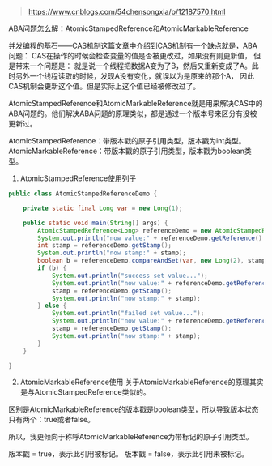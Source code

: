 > https://www.cnblogs.com/54chensongxia/p/12187570.html

ABA问题怎么解：AtomicStampedReference和AtomicMarkableReference

并发编程的基石——CAS机制这篇文章中介绍到CAS机制有一个缺点就是，ABA问题：
CAS在操作的时候会检查变量的值是否被更改过，如果没有则更新值，
但是带来一个问题是：
就是说一个线程把数据A变为了B，然后又重新变成了A。此时另外一个线程读取的时候，发现A没有变化，就误以为是原来的那个A，
因此CAS机制会更新这个值。但是实际上这个值已经被修改过了。

AtomicStampedReference和AtomicMarkableReference就是用来解决CAS中的ABA问题的。他们解决ABA问题的原理类似，都是通过一个版本号来区分有没被更新过。

AtomicStampedReference：带版本戳的原子引用类型，版本戳为int类型。
AtomicMarkableReference：带版本戳的原子引用类型，版本戳为boolean类型。

1. AtomicStampedReference使用列子
```java
public class AtomicStampedReferenceDemo {

    private static final Long var = new Long(1);

    public static void main(String[] args) {
        AtomicStampedReference<Long> referenceDemo = new AtomicStampedReference(var, 1);
        System.out.println("now value:" + referenceDemo.getReference().intValue());
        int stamp = referenceDemo.getStamp();
        System.out.println("now stamp:" + stamp);
        boolean b = referenceDemo.compareAndSet(var, new Long(2), stamp, stamp + 1);
        if (b) {
            System.out.println("success set value...");
            System.out.println("now value:" + referenceDemo.getReference().intValue());
            stamp = referenceDemo.getStamp();
            System.out.println("now stamp:" + stamp);
        } else {
            System.out.println("failed set value...");
            System.out.println("now value:" + referenceDemo.getReference().intValue());
            stamp = referenceDemo.getStamp();
            System.out.println("now stamp:" + stamp);
        }
    }

}
```
2. AtomicMarkableReference使用
关于AtomicMarkableReference的原理其实是与AtomicStampedReference类似的。

区别是AtomicMarkableReference的版本戳是boolean类型，所以导致版本状态只有两个：true或者false。

所以，我更倾向于称呼AtomicMarkableReference为带标记的原子引用类型。

版本戳 = true，表示此引用被标记。
版本戳 = false，表示此引用未被标记。